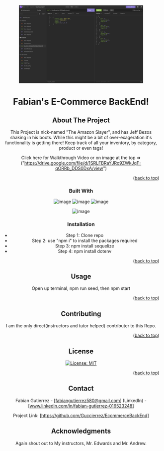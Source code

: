 <a name="readme-top"></a>

<!-- PROJECT LOGO -->
<br />
<div align="center">
  <a href="https://drive.google.com/file/d/1SRLFBRaYJRo9ZWkJqF-qORRb_DDS0DxA/view">
    <img src= "./EcommerceBackEnd.png" alt="Logo" width="400" height="250">
  </a>

  <h1 align="center">Fabian's E-Commerce BackEnd!</h1>



<!-- ABOUT THE PROJECT -->
## About The Project

This Project is nick-named "The Amazon Slayer", and has Jeff Bezos shaking in his boots. While this might be a bit of over-exageration it's functionality is getting there! Keep track of all your inventory, by category, product or even tags!

Click here for Walkthrough Video or on image at the top => ("https://drive.google.com/file/d/1SRLFBRaYJRo9ZWkJqF-qORRb_DDS0DxA/view") 


<p align="right">(<a href="#readme-top">back to top</a>)</p>



### Built With

![image](https://img.shields.io/badge/HTML5-E34F26?style=for-the-badge&logo=html5&logoColor=white)
![image](https://img.shields.io/badge/CSS3-1572B6?style=for-the-badge&logo=css3&logoColor=white)
![image](https://img.shields.io/badge/JavaScript-323330?style=for-the-badge&logo=javascript&logoColor=F7DF1E)

![image](https://img.shields.io/badge/Node.js-339933?style=for-the-badge&logo=nodedotjs&logoColor=white)





### Installation

* Step 1: Clone repo
* Step 2: use "npm i" to install the packages required
* Step 3: npm install sequelize
* Step 4: npm install dotenv

<p align="right">(<a href="#readme-top">back to top</a>)</p>



<!-- USAGE EXAMPLES -->
## Usage
Open up terminal, npm run seed, then npm start

<p align="right">(<a href="#readme-top">back to top</a>)</p>





<!-- CONTRIBUTING -->
## Contributing

I am the only direct(instructors and tutor helped) contributer to this Repo.

<p align="right">(<a href="#readme-top">back to top</a>)</p>



<!-- LICENSE -->
## License

[![License: MIT](https://img.shields.io/badge/License-MIT-yellow.svg)](https://opensource.org/licenses/MIT)


<p align="right">(<a href="#readme-top">back to top</a>)</p>



<!-- CONTACT -->
## Contact

Fabian Gutierrez - [fabiangutierrez580@gmail.com]
(LinkedIn) - [www.linkedin.com/in/fabian-gutierrez-016523248]


Project Link: [https://github.com/Guccierrez/EcommerceBackEnd]






<!-- ACKNOWLEDGMENTS -->
## Acknowledgments
Again shout out to My instructors, Mr. Edwards and Mr. Andrew.

